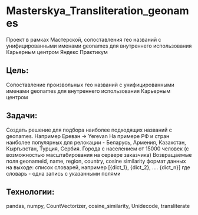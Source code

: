 # Masterskya_Transliteration_geonames
Проект в рамках Мастерской, сопоставления гео названий с унифицированными именами geonames для внутреннего использования Карьерным центром Яндекс Практикум

## Цель:
Сопоставление произвольных гео названий с унифицированными именами geonames для внутреннего использования Карьерным центром

## Задачи:
Создать решение для подбора наиболее подходящих названий с geonames. Например Ереван -> Yerevan
На примере РФ и стран наиболее популярных для релокации - Беларусь, Армения, Казахстан, Кыргызстан, Турция, Сербия. Города с населением от 15000 человек (с возможностью масштабирования на сервере заказчика)
Возвращаемые поля geonameid, name, region, country, cosine similarity
формат данных на выходе: список словарей, например [{dict_1}, {dict_2}, …. {dict_n}] где словарь - одна запись с указанными полями

## Технологии:
pandas, numpy, CountVectorizer, cosine_similarity, Unidecode, transliterate
